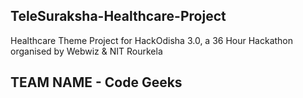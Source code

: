 ## TeleSuraksha-Healthcare-Project
Healthcare Theme Project for HackOdisha 3.0, a 36 Hour Hackathon organised by Webwiz &amp; NIT Rourkela

## TEAM NAME - Code Geeks
